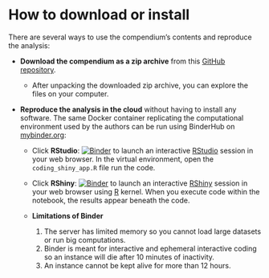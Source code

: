 # How to download or install
There are several ways to use the compendium’s contents and reproduce
the analysis:

  - **Download the compendium as a zip archive** from this [GitHub
    repository](https://github.com/manika-lamba/gender/archive/main.zip).
    
      - After unpacking the downloaded zip archive, you can explore the
        files on your computer.

  - **Reproduce the analysis in the cloud** without having to install
    any software. The same Docker container replicating the
    computational environment used by the authors can be run using
    BinderHub on [mybinder.org](https://mybinder.org/):
    
      - Click
        **RStudio**: [![Binder](http://mybinder.org/badge_logo.svg)](http://mybinder.org/v2/gh/manika-lamba/gender/main?urlpath=rstudio) to launch an interactive 
        [RStudio](https://rstudio.com/) session in your web browser. In the virtual environment, open the `coding_shiny_app.R` file run the code.
        
       - Click
        **RShiny**: [![Binder](http://mybinder.org/badge_logo.svg)](http://mybinder.org/v2/gh/manika-lamba/gender/main?urlpath=shiny/gender/)
        to launch an interactive [RShiny](https://shiny.rstudio.com/) session in your web browser using [R](https://cloud.r-project.org/index.html) kernel. When you execute code within the notebook, the results appear beneath the code.
        
       - **Limitations of Binder**
         1. The server has limited memory so you cannot load large datasets or run big computations.
         2. Binder is meant for interactive and ephemeral interactive coding so an instance will die after 10 minutes of inactivity.
         3. An instance cannot be kept alive for more than 12 hours.
